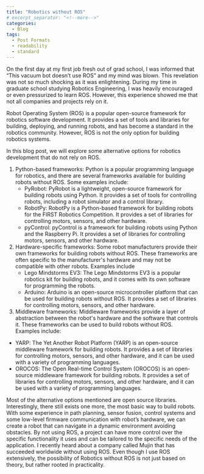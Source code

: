 ```yaml
---
title: "Robotics without ROS"
# excerpt_separator: "<!--more-->"
categories:
  - Blog
tags:
  - Post Formats
  - readability
  - standard
---
```



  On the first day at my first job fresh out of grad school, I was informed that “This vacuum bot doesn’t use ROS” and my mind was blown. This revelation was not so much shocking as it was enlightening. During my time in graduate school studying Robotics Engineering, I was heavily encouraged or even pressurized to learn ROS. However, this experience showed me that not all companies and projects rely on it.

  Robot Operating System (ROS) is a popular open-source framework for robotics software development. It provides a set of tools and libraries for building, deploying, and running robots, and has become a standard in the robotics community. However, ROS is not the only option for building robotics systems. 

In this blog post, we will explore some alternative options for robotics development that do not rely on ROS.

1. Python-based frameworks: Python is a popular programming language for robotics, and there are several frameworks available for building robots without ROS. Some examples include:
    - PyRobot: PyRobot is a lightweight, open-source framework for building robots using Python. It provides a set of tools for controlling robots, including a robot simulator and a control library.
    - RobotPy: RobotPy is a Python-based framework for building robots for the FIRST Robotics Competition. It provides a set of libraries for controlling motors, sensors, and other hardware.
    - pyControl: pyControl is a framework for building robots using Python and the Raspberry Pi. It provides a set of libraries for controlling motors, sensors, and other hardware.
2. Hardware-specific frameworks: Some robot manufacturers provide their own frameworks for building robots without ROS. These frameworks are often specific to the manufacturer's hardware and may not be compatible with other robots. Examples include
    - Lego Mindstorms EV3: The Lego Mindstorms EV3 is a popular robotics kit for building robots, and it comes with its own software for programming the robots.
    - Arduino: Arduino is an open-source microcontroller platform that can be used for building robots without ROS. It provides a set of libraries for controlling motors, sensors, and other hardware.
3. Middleware frameworks: Middleware frameworks provide a layer of abstraction between the robot's hardware and the software that controls it. These frameworks can be used to build robots without ROS. Examples include:
  - YARP: The Yet Another Robot Platform (YARP) is an open-source middleware framework for building robots. It provides a set of libraries for controlling motors, sensors, and other hardware, and it can be used with a variety of programming languages.
  - OROCOS: The Open Real-time Control System (OROCOS) is an open-source middleware framework for building robots. It provides a set of libraries for controlling motors, sensors, and other hardware, and it can be used with a variety of programming languages.

<p>Most of the alternative options mentioned are open source libraries. Interestingly, there still exists one more, the most basic way to build robots. With some experience in path planning, sensor fusion, control systems and some low-level firmware communication with robot’s hardware, we can create a robot that can navigate in a dynamic environment avoiding obstacles. By not using ROS, a project can have more control over the specific functionality it uses and can be tailored to the specific needs of the application. I recently heard about a company called Mujin that has succeeded worldwide without using ROS. Even though I use ROS extensively, the possibility of Robotics without ROS is not just based on theory, but rather rooted in practicality.</p>

<!--more-->
